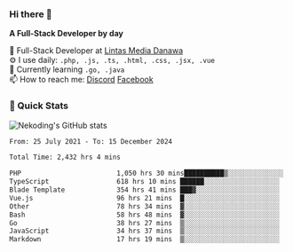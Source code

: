 ### Hi there 👋

**A Full-Stack Developer by day**

🔭 Full-Stack Developer at [Lintas Media Danawa](https://www.lintasmediadanawa.com/)  
⚙️ I use daily: `.php, .js, .ts, .html, .css, .jsx, .vue`  
🌱 Currently learning `.go, .java`  
📫 How to reach me: [Discord](https://discordapp.com/users/984448732999327766)  [Facebook](https://fb.me/tyvandi)  

### 🚀 Quick Stats  

![Nekoding's GitHub stats](https://github-readme-stats.vercel.app/api?username=nekoding&show_icons=true)

<!--START_SECTION:waka-->

```txt
From: 25 July 2021 - To: 15 December 2024

Total Time: 2,432 hrs 4 mins

PHP                        1,050 hrs 30 mins██████████▒░░░░░░░░░░░░░░   41.84 %
TypeScript                 618 hrs 10 mins ██████░░░░░░░░░░░░░░░░░░░   24.62 %
Blade Template             354 hrs 41 mins ███▓░░░░░░░░░░░░░░░░░░░░░   14.13 %
Vue.js                     96 hrs 21 mins  █░░░░░░░░░░░░░░░░░░░░░░░░   03.84 %
Other                      78 hrs 34 mins  ▓░░░░░░░░░░░░░░░░░░░░░░░░   03.13 %
Bash                       58 hrs 48 mins  ▓░░░░░░░░░░░░░░░░░░░░░░░░   02.34 %
Go                         38 hrs 27 mins  ▒░░░░░░░░░░░░░░░░░░░░░░░░   01.53 %
JavaScript                 34 hrs 37 mins  ▒░░░░░░░░░░░░░░░░░░░░░░░░   01.38 %
Markdown                   17 hrs 19 mins  ▒░░░░░░░░░░░░░░░░░░░░░░░░   00.69 %
```

<!--END_SECTION:waka-->

<!--
**nekoding/nekoding** is a ✨ _special_ ✨ repository because its `README.md` (this file) appears on your GitHub profile.

Here are some ideas to get you started:

- 🔭 I’m currently working on ...
- 🌱 I’m currently learning ...
- 👯 I’m looking to collaborate on ...
- 🤔 I’m looking for help with ...
- 💬 Ask me about ...
- 📫 How to reach me: ...
- 😄 Pronouns: ...
- ⚡ Fun fact: ...
-->
